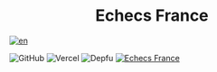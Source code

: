<h1 align="center">Echecs France</h1>

[![en](https://img.shields.io/badge/lang-en-blue.svg?style=for-the-badge)](https://github.com/TheRealOwenRees/echecsfrance/blob/main/README.md)

![GitHub](https://img.shields.io/github/license/therealowenrees/echecsfrance?style=for-the-badge)
![Vercel](https://vercelbadge.vercel.app/api/therealowenrees/echecsfrance?style=for-the-badge)
![Depfu](https://img.shields.io/depfu/dependencies/github/TheRealOwenRees/echecsfrance?style=for-the-badge)
[![Echecs France](https://img.shields.io/endpoint?url=https://cloud.cypress.io/badge/simple/1nghs5&style=for-the-badge&logo=cypress)](https://cloud.cypress.io/projects/1nghs5/runs)
